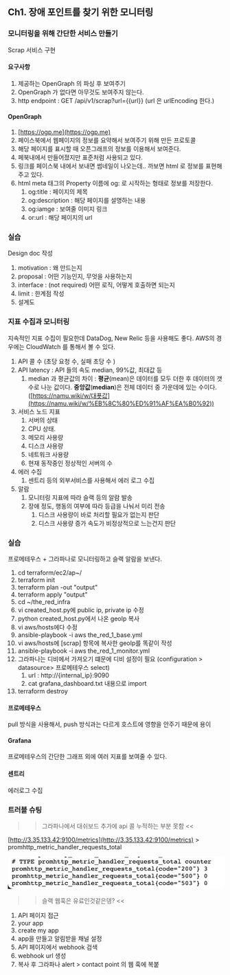 ## Ch1. 장애 포인트를 찾기 위한 모니터링

### 모니터링을 위해 간단한 서비스 만들기

Scrap 서비스 구현

#### 요구사항

1. 제공하는 OpenGraph 의 파싱 후 보여주기 
2. OpenGraph 가 없다면 아무것도 보여주지 않는다.
3. http endpoint : GET /api/v1/scrap?url={{url}} (url 은 urlEncoding 한다.)

#### OpenGraph

1. [https://ogp.me](https://ogp.me)
2. 페이스북에서 웹페이지의 정보를 요약해서 보여주기 위해 만든 프로토콜
3. 해당 페이지를 표시할 때 오픈그래프의 정보를 이용해서 보여준다.
4. 페북내에서 만들어졌지만 표준처럼 사용되고 있다.
5. 링크를 페이스북 내에서 보내면 썸네일이 나오는데.. 까보면 html 로 정보를 표현해주고 있다.
6. html meta 태그의 Property 이름에 og: 로 시작하는 형태로 정보를 저장한다.
    1. og:title : 페이지의 제목
    2. og:description : 해당 페이지를 설명하는 내용
    3. og:iamge :  보여줄 이미지 링크 
    4. or:url : 해당 페이지의 url 

### 실습

Design doc 작성

1. motivation : 왜 만드는지
2. proposal : 어떤 기능인지, 무엇을 사용하는지 
3. interface : (not required) 어떤 로직, 어떻게 호출하면 되는지 
4. limit : 한계점 작성
5. 설계도

### 지표 수집과 모니터링

지속적인 지표 수집이 필요한데 DataDog, New Relic 등을 사용해도 좋다. AWS의 경우에는 CloudWatch 를 통해서 볼 수 있다. 

1. API 콜 수 (초당 요청 수, 실패 초당 수 )
2. API latency : API 들의 속도 median, 99%값, 최대값 등
    1. median 과 평균값의 차이 : **평균**(mean)은 데이터를 모두 더한 후 데이터의 갯수로 나눈 값이다. **중앙값**(**median**)은 전체 데이터 중 가운데에 있는 수이다. ([https://namu.wiki/w/대푯값](https://namu.wiki/w/%EB%8C%80%ED%91%AF%EA%B0%92))
3. 서비스 노드 지표 
    1. 서버의 상태
    2. CPU 상태.
    3. 메모리 사용량
    4. 디스크 사용량
    5. 네트워크 사용량 
    6. 현재 동작중인 정상적인 서버의 수 
4. 에러 수집
    1. 센트리 등의 외부서비스를 사용해서 에러 로그 수집 
5. 알람
    1. 모니터링 지표에 따라 슬랙 등의 알람 발송 
    2. 장애 정도, 행동의 여부에 따라 등급을 나눠서 미리 전송 
        1. 디스크 사용량이 바로 처리할 필요가 없는지 판단
        2. 디스크 사용량 증가 속도가 비정상적으로 느는건지 판단

### 실습

프로메테우스 + 그라파나로 모니터링하고 슬랙 알람을 보낸다.

1. cd terraform/ec2/ap~/
2. terraform init
3. terraform plan -out "output"
4. terraform apply "output"
5. cd ~/the_red_infra
6. vi created_host.py에 public ip, private ip 수정 
7. python created_host.py에서 나온 geoIp 복사 
8. vi aws/hosts에다 수정
9. ansible-playbook -i aws the_red_1_base.yml
10. vi aws/hosts에 [scrap] 항목에 복사한 geoIp를 똑같이 작성
11. ansible-playbook -i aws the_red_1_monitor.yml 
12. 그라파나는 디비에서 가져오기 떄문에 디비 설정이 필요 (configuration > datasource> 프로메테우스 select)
    1. url : http://{internal_ip}:9090
    2. cat grafana_dashboard.txt 내용으로 import
13. terraform destroy

#### 프로메테우스

pull 방식을 사용해서, push 방식과는 다르게 호스트에 영향을 안주기 때문에 용이

#### Grafana

프로메테우스의 간단한 그래프 외에 여러 지표를 보여줄 수 있다.

#### 센트리

에러로그 수집 

### 트러블 슈팅
>> 그라파나에서 대쉬보드 추가에 api 콜 누적하는 부분 못함 <<

[http://3.35.133.42:9100/metrics](http://3.35.133.42:9100/metrics) > promhttp_metric_handler_requests_total

![image](https://github.com/goyanglee/study_redis/blob/main/Chapter%201.%20%EC%9E%90%E3%85%87%EC%95%A0%20%ED%8F%AC%EC%9D%B8%ED%8A%B8%EB%A5%BC%20%EC%B0%BE%EA%B8%B0%20%EC%9C%84%ED%95%9C%20%EB%AA%A8%EB%8B%88%ED%84%B0%EB%A7%81/image.png)

>> 슬랙 웹훅은 유료인것같은뎅? <<

1. API 페이지 접근
2. your app
3. create my app
4. app을 만들고 알림받을 채널 설정
5. API 페이지에서 webhook 검색
6. webhook url 생성
7. 복사 후 그라파나 alert > contact point 의 웹 훅에 복붙
